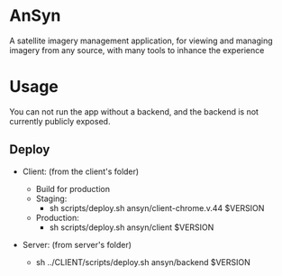 # AnSyn
A satellite imagery management application, for viewing and managing imagery from any source, with many tools to inhance the experience

# Usage
You can not run the app without a backend, and the backend is not currently publicly exposed.

## Deploy
- Client: (from the client's folder)
  - Build for production
  - Staging:
    - sh scripts/deploy.sh ansyn/client-chrome.v.44 $VERSION
  - Production:
    - sh scripts/deploy.sh ansyn/client $VERSION

- Server: (from server's folder)
  - sh ../CLIENT/scripts/deploy.sh ansyn/backend $VERSION
